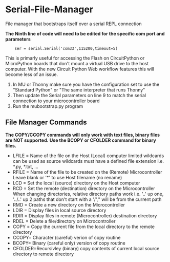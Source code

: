 # Serial-File-Manager
File manager that bootstraps itself over a serial REPL connection

**The Ninth line of code will need to be edited for the specific com port and parameters**
```
    ser = serial.Serial('com33',115200,timeout=5)
```

This is primarly useful for accessing the Flash on CircuitPython or MicroPython boards that don't mount a virtual USB drive to the host computer. With the new Circuit Python Web workflow features this will become less of an issue.


1. In MU or Thonny make sure you have the configuration set to use the "Standard Python" or "The same interpreter that runs Thonny"
2. Then update the Serial parameters on line 9 to match the serial connection to your microcontroller board
3. Run the mubootstrap.py program


## File Manager Commands ##

**The COPY/CCOPY commands will only work with text files, binary files are NOT supported.**
**Use the BCOPY or CFOLDER command for binary files.**

- LFILE = Name of the file on the Host (Local) computer
          limited wildcards can be used as source
          wildcards must have a defined file extension
          i.e. *.py, *.txt, ...
- RFILE = Name of the file to be created on the (Remote) Microcontroller
          Leave blank or '*' to use Host filename (no rename)
- LCD = Set the local (source) directory on the Host computer
- RCD = Set the remote (destination) directory on the Microcontroller
        When changing directories, relative directory paths work
        i.e. '..' up one, '../..' up 2
        paths that don't start with a '/','\' will be from the current path
- RMD  = Create a new directory on the Microcontroller
- LDIR = Display files in local source directory
- RDIR = Display files in remote (Microcontroller) destination directory
- RDEL = Delete a file/directory on Microcontroller
- COPY = Copy the current file from the local directory to the remote directory
- CCOPY= Character (careful) verion of copy routine
- BCOPY= Binary (careful only) version of copy routine
- CFOLDER=Recursivley (binary) copy contents of current local source directory to remote directory

